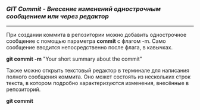 ### ***GIT Commit - Внесение изменений однострочным сообщением или через редактор***

---
При создании коммита в репозитории можно добавить однострочное сообщение с помощью параметра **commit** с флагом -m. Само сообщение вводится непосредственно после флага, в кавычках.

**git commit -m** "Your short summary about the commit"

Также можно открыть текстовый редактор в терминале для написания полного сообщения коммита. Оно может состоять из нескольких строк текста, в котором подробно характеризуются изменения, внесённые в репозиторий.

**git commit**
